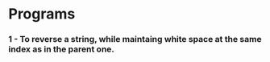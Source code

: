 # Programs

### 1 - To reverse a string, while maintaing white space at the same index as in the parent one.
